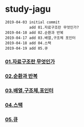 # study-jagu

    2019-04-03 initial commit
               add 01.자료구조란 무엇인가?
    2019-04-10 add 02.순환과 반복
    2019-04-17 add 03.배열,구조체 포인터
    2019-04-18 add 04.스택
    2019-04-19 add 05.큐

### [01.자료구조란 무엇인가](https://github.com/NamSu/study-jagu/blob/master/001whatisjagu.md)

### [02.순환과 반복](https://github.com/NamSu/study-jagu/blob/master/002cycle.md)

### [03.배열,구조체,포인터](https://github.com/NamSu/study-jagu/blob/master/003strpointer.md)

### [04.스택](https://github.com/NamSu/study-jagu/blob/master/004stack.md)

### [05.큐](https://github.com/NamSu/study-jagu/blob/master/005queue.md)
